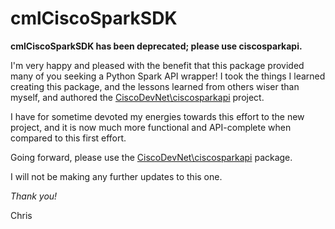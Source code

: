# cmlCiscoSparkSDK

**cmlCiscoSparkSDK has been deprecated; please use ciscosparkapi.**

I'm very happy and pleased with the benefit that this package provided many of you seeking a Python Spark API wrapper!  I took the things I learned creating this package, and the lessons learned from others wiser than myself, and authored the [CiscoDevNet\ciscosparkapi](https://github.com/CiscoDevNet/ciscosparkapi) project.

I have for sometime devoted my energies towards this effort to the new project, and it is now much more functional and API-complete when compared to this first effort.

Going forward, please use the [CiscoDevNet\ciscosparkapi](https://github.com/CiscoDevNet/ciscosparkapi) package.

I will not be making any further updates to this one.

_Thank you!_

Chris
